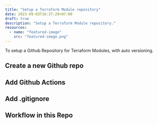 ```yaml
---
title: "Setup a Terraform Module repository"
date: 2023-09-03T16:37:29+07:00
draft: true
description: "Setup a Terraform Module repository."
resources:
  - name: "featured-image"
    src: "featured-image.png"
---
```


To setup a Github Repository for Terraform Modules, with auto versioning.

<!--more-->

## Create a new Github repo

## Add Github Actions

## Add .gitignore

## Workflow in this Repo
